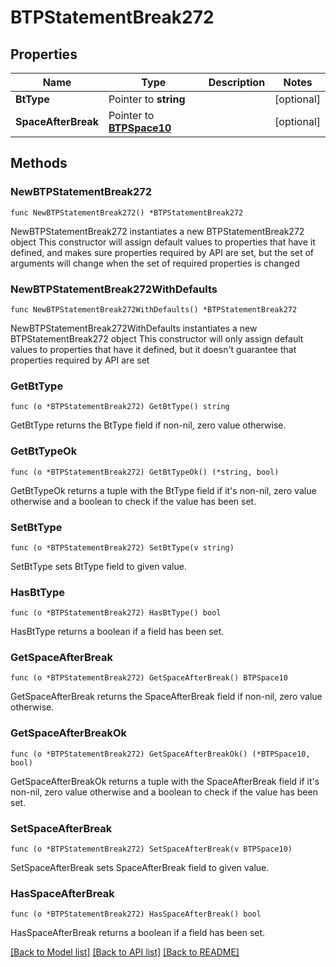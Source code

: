 # BTPStatementBreak272

## Properties

Name | Type | Description | Notes
------------ | ------------- | ------------- | -------------
**BtType** | Pointer to **string** |  | [optional] 
**SpaceAfterBreak** | Pointer to [**BTPSpace10**](BTPSpace10.md) |  | [optional] 

## Methods

### NewBTPStatementBreak272

`func NewBTPStatementBreak272() *BTPStatementBreak272`

NewBTPStatementBreak272 instantiates a new BTPStatementBreak272 object
This constructor will assign default values to properties that have it defined,
and makes sure properties required by API are set, but the set of arguments
will change when the set of required properties is changed

### NewBTPStatementBreak272WithDefaults

`func NewBTPStatementBreak272WithDefaults() *BTPStatementBreak272`

NewBTPStatementBreak272WithDefaults instantiates a new BTPStatementBreak272 object
This constructor will only assign default values to properties that have it defined,
but it doesn't guarantee that properties required by API are set

### GetBtType

`func (o *BTPStatementBreak272) GetBtType() string`

GetBtType returns the BtType field if non-nil, zero value otherwise.

### GetBtTypeOk

`func (o *BTPStatementBreak272) GetBtTypeOk() (*string, bool)`

GetBtTypeOk returns a tuple with the BtType field if it's non-nil, zero value otherwise
and a boolean to check if the value has been set.

### SetBtType

`func (o *BTPStatementBreak272) SetBtType(v string)`

SetBtType sets BtType field to given value.

### HasBtType

`func (o *BTPStatementBreak272) HasBtType() bool`

HasBtType returns a boolean if a field has been set.

### GetSpaceAfterBreak

`func (o *BTPStatementBreak272) GetSpaceAfterBreak() BTPSpace10`

GetSpaceAfterBreak returns the SpaceAfterBreak field if non-nil, zero value otherwise.

### GetSpaceAfterBreakOk

`func (o *BTPStatementBreak272) GetSpaceAfterBreakOk() (*BTPSpace10, bool)`

GetSpaceAfterBreakOk returns a tuple with the SpaceAfterBreak field if it's non-nil, zero value otherwise
and a boolean to check if the value has been set.

### SetSpaceAfterBreak

`func (o *BTPStatementBreak272) SetSpaceAfterBreak(v BTPSpace10)`

SetSpaceAfterBreak sets SpaceAfterBreak field to given value.

### HasSpaceAfterBreak

`func (o *BTPStatementBreak272) HasSpaceAfterBreak() bool`

HasSpaceAfterBreak returns a boolean if a field has been set.


[[Back to Model list]](../README.md#documentation-for-models) [[Back to API list]](../README.md#documentation-for-api-endpoints) [[Back to README]](../README.md)


